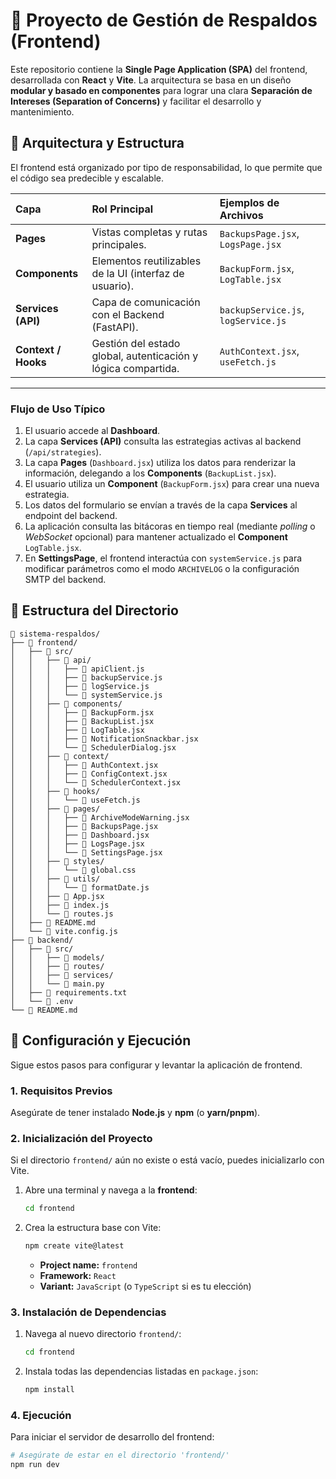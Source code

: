 # 🎨 Proyecto de Gestión de Respaldos (Frontend)

Este repositorio contiene la **Single Page Application (SPA)** del frontend, desarrollada con **React** y **Vite**. La arquitectura se basa en un diseño **modular y basado en componentes** para lograr una clara **Separación de Intereses (Separation of Concerns)** y facilitar el desarrollo y mantenimiento.

## 🧠 Arquitectura y Estructura

El frontend está organizado por tipo de responsabilidad, lo que permite que el código sea predecible y escalable.

| Capa | Rol Principal | Ejemplos de Archivos |
| :--- | :--- | :--- |
| **Pages** | Vistas completas y rutas principales. | `BackupsPage.jsx`, `LogsPage.jsx` |
| **Components** | Elementos reutilizables de la UI (interfaz de usuario). | `BackupForm.jsx`, `LogTable.jsx` |
| **Services (API)** | Capa de comunicación con el Backend (FastAPI). | `backupService.js`, `logService.js` |
| **Context / Hooks** | Gestión del estado global, autenticación y lógica compartida. | `AuthContext.jsx`, `useFetch.js` |

---

### Flujo de Uso Típico

1.  El usuario accede al **Dashboard**.
2.  La capa **Services (API)** consulta las estrategias activas al backend (`/api/strategies`).
3.  La capa **Pages** (`Dashboard.jsx`) utiliza los datos para renderizar la información, delegando a los **Components** (`BackupList.jsx`).
4.  El usuario utiliza un **Component** (`BackupForm.jsx`) para crear una nueva estrategia.
5.  Los datos del formulario se envían a través de la capa **Services** al endpoint del backend.
6.  La aplicación consulta las bitácoras en tiempo real (mediante *polling* o *WebSocket* opcional) para mantener actualizado el **Component** `LogTable.jsx`.
7.  En **SettingsPage**, el frontend interactúa con `systemService.js` para modificar parámetros como el modo `ARCHIVELOG` o la configuración SMTP del backend.

## 📁 Estructura del Directorio

```
📁 sistema-respaldos/
├── 📁 frontend/
│   ├── 📁 src/
│   │   ├── 📁 api/
│   │   │   ├── 📄 apiClient.js
│   │   │   ├── 📄 backupService.js
│   │   │   ├── 📄 logService.js
│   │   │   └── 📄 systemService.js
│   │   ├── 📁 components/
│   │   │   ├── 📄 BackupForm.jsx
│   │   │   ├── 📄 BackupList.jsx
│   │   │   ├── 📄 LogTable.jsx
│   │   │   ├── 📄 NotificationSnackbar.jsx
│   │   │   └── 📄 SchedulerDialog.jsx
│   │   ├── 📁 context/
│   │   │   ├── 📄 AuthContext.jsx
│   │   │   ├── 📄 ConfigContext.jsx
│   │   │   └── 📄 SchedulerContext.jsx
│   │   ├── 📁 hooks/
│   │   │   └── 📄 useFetch.js
│   │   ├── 📁 pages/
│   │   │   ├── 📄 ArchiveModeWarning.jsx
│   │   │   ├── 📄 BackupsPage.jsx
│   │   │   ├── 📄 Dashboard.jsx
│   │   │   ├── 📄 LogsPage.jsx
│   │   │   └── 📄 SettingsPage.jsx
│   │   ├── 📁 styles/
│   │   │   └── 🎨 global.css
│   │   ├── 📁 utils/
│   │   │   └── 📄 formatDate.js
│   │   ├── 📄 App.jsx
│   │   ├── 📄 index.js
│   │   └── 📄 routes.js
│   ├── 📖 README.md
│   └── 📄 vite.config.js
├── 📁 backend/
│   ├── 📁 src/
│   │   ├── 📁 models/
│   │   ├── 📁 routes/
│   │   ├── 📁 services/
│   │   └── 📄 main.py
│   ├── 📄 requirements.txt
│   └── 📄 .env
└── 📖 README.md
```

## 🚀 Configuración y Ejecución

Sigue estos pasos para configurar y levantar la aplicación de frontend.

### 1. Requisitos Previos

Asegúrate de tener instalado **Node.js** y **npm** (o **yarn/pnpm**).

### 2. Inicialización del Proyecto

Si el directorio `frontend/` aún no existe o está vacío, puedes inicializarlo con Vite.

1.  Abre una terminal y navega a la **frontend**:
    ```bash
    cd frontend
    ```

2.  Crea la estructura base con Vite:
    ```bash
    npm create vite@latest
    ```
    * **Project name:** `frontend`
    * **Framework:** `React`
    * **Variant:** `JavaScript` (o `TypeScript` si es tu elección)

### 3. Instalación de Dependencias

1.  Navega al nuevo directorio `frontend/`:
    ```bash
    cd frontend
    ```

2.  Instala todas las dependencias listadas en `package.json`:
    ```bash
    npm install
    ```

### 4. Ejecución

Para iniciar el servidor de desarrollo del frontend:

```bash
# Asegúrate de estar en el directorio 'frontend/'
npm run dev
